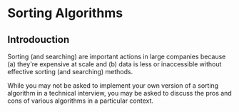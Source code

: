 # Sorting Algorithms

## Introdouction

Sorting (and searching) are important actions in large companies because (a) they're expensive at scale and (b) data is less or inaccessible without effective sorting (and searching) methods.

While you may not be asked to implement your own version of a sorting algorithm in a technical interview, you may be asked to discuss the pros and cons of various algorithms in a particular context.


